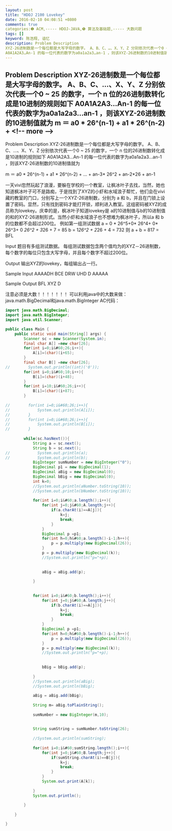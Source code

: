 ```yaml
---
layout: post
title: "HDOJ 2100 Lovekey"
date: 2016-02-10 04:08:51 +0800
comments: true
categories:❶ ACM,----- HDOJ-JAVA,❺ 算法及基础题,----- 大数问题
tags: []
keyword: 陈浩翔, 谙忆
description: Problem Description 
XYZ-26进制数是一个每位都是大写字母的数字。 A、B、C、…、X、Y、Z 分别依次代表一个0 ~ 25 的数字，一个 n 位的26进制数转化成是10进制的规则如下 
A0A1A2A3…An-1 的每一位代表的数字为a0a1a2a3…an-1 ，则该XYZ-26进制数的10进制值就为 m ＝ a0 * 26^(n-1) + a1 * 26^(n-2) + 
---
```



Problem Description 
XYZ-26进制数是一个每位都是大写字母的数字。 A、B、C、…、X、Y、Z 分别依次代表一个0 ~ 25 的数字，一个 n 位的26进制数转化成是10进制的规则如下 
A0A1A2A3…An-1 的每一位代表的数字为a0a1a2a3…an-1 ，则该XYZ-26进制数的10进制值就为 m ＝ a0 * 26^(n-1) + a1 * 26^(n-2) +
&#60;!-- more --&#62;
----------

Problem Description
XYZ-26进制数是一个每位都是大写字母的数字。 A、B、C、…、X、Y、Z 分别依次代表一个0 ~ 25 的数字，一个 n 位的26进制数转化成是10进制的规则如下
A0A1A2A3…An-1 的每一位代表的数字为a0a1a2a3…an-1 ，则该XYZ-26进制数的10进制值就为 

m ＝ a0 * 26^(n-1) + a1 * 26^(n-2) + … + an-3* 26^2 + an-2*26 + an-1 

一天vivi忽然玩起了浪漫，要躲在学校的一个教室，让枫冰叶子去找，当然，她也知道枫冰叶子可不是路痴，于是找到了XYZ的小虾和水域浪子帮忙，他们会在vivi藏的教室的门口，分别写上一个XYZ-26进制数，分别为 a 和 b，并且在门锁上设置了密码。显然，只有找到密码才能打开锁，顺利进入教室。这组密码被XYZ的成员称为lovekey。庆幸的是，枫冰叶子知道lovekey是 a的10进制值与b的10进制值的和的XYZ-26进制形式。当然小虾和水域浪子也不想难为枫冰叶子，所以a 和 b 的位数都不会超过200位。
例如第一组测试数据 
a = 0 * 26^5+0* 26^4+ 0* 26^3+ 0 *26^2 + 3*26 + 7 = 85
b = 1*26^2 + 2*26 + 4 = 732
则 a + b = 817 = BFL
 

Input
题目有多组测试数据。
每组测试数据包含两个值均为的XYZ－26进制数，每个数字的每位只包含大写字母，并且每个数字不超过200位。
 

Output
输出XYZ的lovekey，每组输出占一行。
 

Sample Input
AAAADH  BCE
DRW  UHD
D  AAAAA
 

Sample Output
BFL
XYZ
D


注意必须是大数！！！！！！！
可以利用java中的大数来做：
java.math.BigDecimal和java.math.BigInteger
AC代码：

```java
import java.math.BigDecimal;
import java.math.BigInteger;
import java.util.Scanner;

public class Main {
    public static void main(String[] args) {
        Scanner sc = new Scanner(System.in);
        final char A[] =new char[26];
        for(int i=0;i&#60;26;i++){
            A[i]=(char)(i+65);
        }
        final char B[] =new char[26];
//        System.out.println((int)('0'));
        for(int i=0;i&#60;10;i++){
            B[i]=(char)(i+48);
        }
        for(int i=10;i&#60;26;i++){
            B[i]=(char)(i+87);
        }
        
//        for(int i=0;i&#60;26;i++){
//            System.out.println(A[i]);
//        }
//        for(int i=0;i&#60;26;i++){
//            System.out.println(B[i]);
//        }
        
        while(sc.hasNext()){
            String a = sc.next();
            String b = sc.next();
//            System.out.println(a);
//            System.out.println(b);
            BigInteger sumNumber = new BigInteger("0");
            BigDecimal p1 = new BigDecimal(1);
            BigDecimal aBig = new BigDecimal(0);
            BigDecimal bBig = new BigDecimal(0);
            int k=0;
            //System.out.println(aNumber.toString(10));
            //System.out.println(bNumber.toString(10));
            
            for(int i=0;i&#60;a.length();i++){
                for(int j=0;j&#60;A.length;j++){
                    if(a.charAt(i)==A[j]){
                        k=j;
                        break;
                    }
                }
                BigDecimal p =p1;
                for(int h=0;h&#60;a.length()-i-1;h++){
                    p = p.multiply(new BigDecimal(26));
                }
                p = p.multiply(new BigDecimal(k));
                //System.out.println("p="+p);
                
                
                aBig = aBig.add(p);
                
            }
            
            
            for(int i=0;i&#60;b.length();i++){
                for(int j=0;j&#60;A.length;j++){
                    if(b.charAt(i)==A[j]){
                        k=j;
                        break;
                    }
                }
                BigDecimal p =p1;
                for(int h=0;h&#60;b.length()-i-1;h++){
                    p = p.multiply(new BigDecimal(26));
                }
                p = p.multiply(new BigDecimal(k));
                //System.out.println("p="+p);
                
                
                bBig = bBig.add(p);
                
            }
            //System.out.println(aBig);
            //System.out.println(bBig);
            
            aBig = aBig.add(bBig);
            
            String m= aBig.toPlainString();
            
            sumNumber = new BigInteger(m,10);
            
            
            String sumString = sumNumber.toString(26);
            
            //System.out.println(sumString);
            
            for(int i=0;i&#60;sumString.length();i++){
                for(int j=0;j&#60;B.length;j++){
                    if(sumString.charAt(i)==B[j]){
                        k=j;
                        break;
                    }
                }
                System.out.print(A[k]);
                
            }
            System.out.println();
            
        }
        
    }

}

```